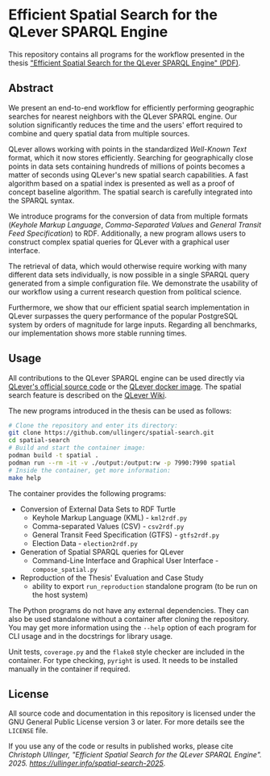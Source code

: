 # Efficient Spatial Search for the QLever SPARQL Engine

This repository contains all programs for the workflow presented in the thesis ["Efficient Spatial Search for the QLever SPARQL Engine" (PDF)](https://ullinger.info/bachelor-thesis/Efficient_Spatial_Search_for_the_QLever_SPARQL_Engine.pdf).

## Abstract

We present an end-to-end workflow for efficiently performing geographic searches for nearest neighbors with the QLever SPARQL engine. Our solution significantly reduces the time and the users' effort required to combine and query spatial data from multiple sources.

QLever allows working with points in the standardized *Well-Known Text* format, which it now stores efficiently.
Searching for geographically close points in data sets containing hundreds of millions of points becomes a matter of seconds using QLever's new spatial search capabilities. A fast algorithm based on a spatial index is presented as well as a proof of concept baseline algorithm. The spatial search is carefully integrated into the SPARQL syntax.

We introduce programs for the conversion of data from multiple formats (*Keyhole Markup Language*, *Comma-Separated Values* and *General Transit Feed Specification*) to RDF. Additionally, a new program allows users to construct complex spatial queries for QLever with a graphical user interface.

The retrieval of data, which would otherwise require working with many different data sets individually, is now possible in a single SPARQL query generated from a simple configuration file. We demonstrate the usability of our workflow using a current research question from political science.

Furthermore, we show that our efficient spatial search implementation in QLever surpasses the query performance of the popular PostgreSQL system by orders of magnitude for large inputs. Regarding all benchmarks, our implementation shows more stable running times.


## Usage

All contributions to the QLever SPARQL engine can be used directly via [QLever's official source code](https://github.com/ad-freiburg/qlever) or the [QLever docker image](https://hub.docker.com/r/adfreiburg/qlever). The spatial search feature is described on the [QLever Wiki](https://github.com/ad-freiburg/qlever/wiki/GeoSPARQL-support-in-QLever).

The new programs introduced in the thesis can be used as follows:

```bash
# Clone the repository and enter its directory:
git clone https://github.com/ullingerc/spatial-search.git
cd spatial-search
# Build and start the container image:
podman build -t spatial .
podman run --rm -it -v ./output:/output:rw -p 7990:7990 spatial
# Inside the container, get more information:
make help
```

The container provides the following programs:

- Conversion of External Data Sets to RDF Turtle
  - Keyhole Markup Language (KML) - `kml2rdf.py`
  - Comma-separated Values (CSV) - `csv2rdf.py`
  - General Transit Feed Specification (GTFS) - `gtfs2rdf.py`
  - Election Data - `election2rdf.py`
- Generation of Spatial SPARQL queries for QLever
  - Command-Line Interface and Graphical User Interface - `compose_spatial.py`
- Reproduction of the Thesis' Evaluation and Case Study
  - ability to export `run_reproduction` standalone program (to be run on the host system)

The Python programs do not have any external dependencies. They can also be used standalone without a container after cloning the repository. You may get more information using the `--help` option of each program for CLI usage and in the docstrings for library usage.

Unit tests, `coverage.py` and the `flake8` style checker are included in the container. For type checking, `pyright` is used. It needs to be installed manually in the container if required.

## License

All source code and documentation in this repository is licensed under the GNU General Public License version 3 or later. For more details see the `LICENSE` file.

If you use any of the code or results in published works, please cite *Christoph Ullinger, "Efficient Spatial Search for the QLever SPARQL Engine". 2025. <https://ullinger.info/spatial-search-2025>*.
